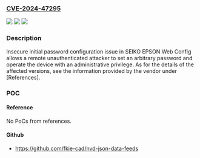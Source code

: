 ### [CVE-2024-47295](https://cve.mitre.org/cgi-bin/cvename.cgi?name=CVE-2024-47295)
![](https://img.shields.io/static/v1?label=Product&message=Web%20Config&color=blue)
![](https://img.shields.io/static/v1?label=Version&message=%3D%20See%20the%20information%2Fdetails%20provided%20by%20the%20vendor%20&color=brighgreen)
![](https://img.shields.io/static/v1?label=Vulnerability&message=Initialization%20of%20a%20resource%20with%20an%20insecure%20default&color=brighgreen)

### Description

Insecure initial password configuration issue in SEIKO EPSON Web Config allows a remote unauthenticated attacker to set an arbitrary password and operate the device with an administrative privilege. As for the details of the affected versions, see the information provided by the vendor under [References].

### POC

#### Reference
No PoCs from references.

#### Github
- https://github.com/fkie-cad/nvd-json-data-feeds

